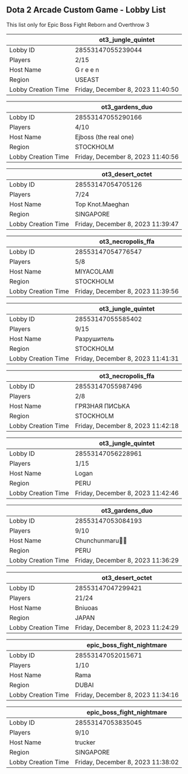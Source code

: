 ## Dota 2 Arcade Custom Game - Lobby List

This list only for Epic Boss Fight Reborn and Overthrow 3

|  | ot3_jungle_quintet |
| ------ | ------ |
| Lobby ID | 28553147055239044 |
| Players | 2/15 |
| Host Name | G r e e n |
| Region | USEAST |
| Lobby Creation Time | Friday, December 8, 2023 11:40:50 |


|  | ot3_gardens_duo |
| ------ | ------ |
| Lobby ID | 28553147055290166 |
| Players | 4/10 |
| Host Name | Ejboss (the real one) |
| Region | STOCKHOLM |
| Lobby Creation Time | Friday, December 8, 2023 11:40:56 |


|  | ot3_desert_octet |
| ------ | ------ |
| Lobby ID | 28553147054705126 |
| Players | 7/24 |
| Host Name | Top Knot.Maeghan |
| Region | SINGAPORE |
| Lobby Creation Time | Friday, December 8, 2023 11:39:47 |


|  | ot3_necropolis_ffa |
| ------ | ------ |
| Lobby ID | 28553147054776547 |
| Players | 5/8 |
| Host Name | MIYACOLAMI |
| Region | STOCKHOLM |
| Lobby Creation Time | Friday, December 8, 2023 11:39:56 |


|  | ot3_jungle_quintet |
| ------ | ------ |
| Lobby ID | 28553147055585402 |
| Players | 9/15 |
| Host Name | Разрушитель |
| Region | STOCKHOLM |
| Lobby Creation Time | Friday, December 8, 2023 11:41:31 |


|  | ot3_necropolis_ffa |
| ------ | ------ |
| Lobby ID | 28553147055987496 |
| Players | 2/8 |
| Host Name | ГРЯЗНАЯ ПИСЬКА |
| Region | STOCKHOLM |
| Lobby Creation Time | Friday, December 8, 2023 11:42:18 |


|  | ot3_jungle_quintet |
| ------ | ------ |
| Lobby ID | 28553147056228961 |
| Players | 1/15 |
| Host Name | Logan |
| Region | PERU |
| Lobby Creation Time | Friday, December 8, 2023 11:42:46 |


|  | ot3_gardens_duo |
| ------ | ------ |
| Lobby ID | 28553147053084193 |
| Players | 9/10 |
| Host Name | Chunchunmaru |
| Region | PERU |
| Lobby Creation Time | Friday, December 8, 2023 11:36:29 |


|  | ot3_desert_octet |
| ------ | ------ |
| Lobby ID | 28553147047299421 |
| Players | 21/24 |
| Host Name | Bniuoas |
| Region | JAPAN |
| Lobby Creation Time | Friday, December 8, 2023 11:24:29 |


|  | epic_boss_fight_nightmare |
| ------ | ------ |
| Lobby ID | 28553147052015671 |
| Players | 1/10 |
| Host Name | Rama |
| Region | DUBAI |
| Lobby Creation Time | Friday, December 8, 2023 11:34:16 |


|  | epic_boss_fight_nightmare |
| ------ | ------ |
| Lobby ID | 28553147053835045 |
| Players | 9/10 |
| Host Name | trucker |
| Region | SINGAPORE |
| Lobby Creation Time | Friday, December 8, 2023 11:38:02 |



